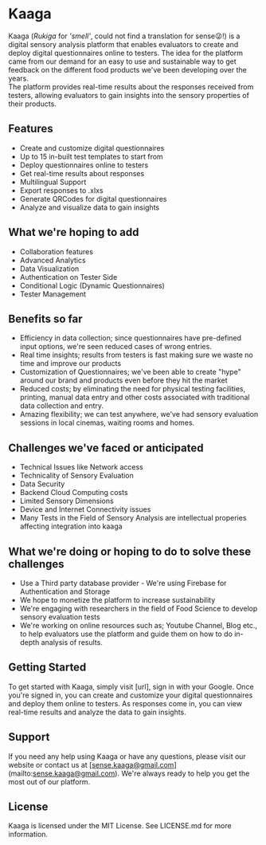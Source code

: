 # Kaaga

Kaaga (_Rukiga_ for _'smell'_, could not find a translation for sense😜!) is a digital sensory analysis platform that enables evaluators to create and deploy digital questionnaires online to testers.
The idea for the platform came from our demand for an easy to use and sustainable way to get feedback on the different food products we've been developing over the years.  
The platform provides real-time results about the responses received from testers, allowing evaluators to gain insights into the sensory properties of their products.

## Features

- Create and customize digital questionnaires
- Up to 15 in-built test templates to start from
- Deploy questionnaires online to testers
- Get real-time results about responses
- Multilingual Support
- Export responses to .xlxs
- Generate QRCodes for digital questionnaires
- Analyze and visualize data to gain insights

## What we're hoping to add

- Collaboration features
- Advanced Analytics
- Data Visualization
- Authentication on Tester Side
- Conditional Logic (Dynamic Questionnaires)
- Tester Management

## Benefits so far

- Efficiency in data collection; since questionnaires have pre-defined input options, we're seen reduced cases of wrong entries.
- Real time insights; results from testers is fast making sure we waste no time and improve our products
- Customization of Questionnaires; we've been able to create "hype" around our brand and products even before they hit the market
- Reduced costs; by eliminating the need for physical testing facilities, printing, manual data entry and other costs associated with traditional data collection and entry.
- Amazing flexibility; we can test anywhere, we've had sensory evaluation sessions in local cinemas, waiting rooms and homes.

## Challenges we've faced or anticipated

- Technical Issues like Network access
- Technicality of Sensory Evaluation
- Data Security
- Backend Cloud Computing costs
- Limited Sensory Dimensions
- Device and Internet Connectivity issues
- Many Tests in the Field of Sensory Analysis are intellectual properies affecting integration into kaaga

## What we're doing or hoping to do to solve these challenges

- Use a Third party database provider - We're using Firebase for Authentication and Storage
- We hope to monetize the platform to increase sustainability
- We're engaging with researchers in the field of Food Science to develop sensory evaluation tests
- We're working on online resources such as; Youtube Channel, Blog etc., to help evaluators use the platform and guide them on how to do in-depth analysis of results.

## Getting Started

To get started with Kaaga, simply visit [url], sign in with your Google. Once you're signed in, you can create and customize your digital questionnaires and deploy them online to testers. As responses come in, you can view real-time results and analyze the data to gain insights.

## Support

If you need any help using Kaaga or have any questions, please visit our website or contact us at [sense.kaaga@gmail.com] (mailto:sense.kaaga@gmail.com). We're always ready to help you get the most out of our platform.

## License

Kaaga is licensed under the MIT License. See LICENSE.md for more information.
